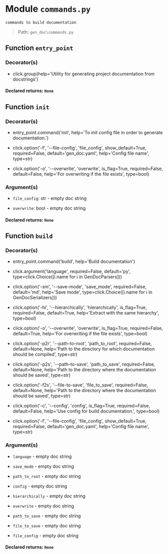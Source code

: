 # Module `commands.py`
```text
commands to build documentation
```

> Path: `gen_doc\commands.py`
## Function  `entry_point`
### Decorator(s)
+ click.group(help='Utility for generating project documentation from docstrings')
#### Declared returns: `None`
## Function  `init`
### Decorator(s)
+ entry_point.command('init', help='To init config file in order to generate documentation.')
+ click.option('-f', '--file-config', 'file_config', show_default=True, required=False, default='gen_doc.yaml', help='Config file name', type=str)
+ click.option('-o', '--overwrite', 'overwrite', is_flag=True, required=False, default=False, help='For overwriting if the file exists', type=bool)
### Argument(s)
+ `file_config`: str - empty doc string
+ `overwrite`: bool - empty doc string
#### Declared returns: `None`
## Function  `build`
### Decorator(s)
+ entry_point.command('build', help='Build documentation')
+ click.argument('language', required=False, default='py', type=click.Choice([i.name for i in GenDocParsers]))
+ click.option('-sm', '--save-mode', 'save_mode', required=False, default='md', help='Save mode', type=click.Choice([i.name for i in GenDocSerializers]))
+ click.option('-hi', '--hierarchically', 'hierarchically', is_flag=True, required=False, default=True, help='Extract with the same hierarchy', type=bool)
+ click.option('-o', '--overwrite', 'overwrite', is_flag=True, required=False, default=True, help='For overwriting if the file exists', type=bool)
+ click.option('-p2r', '--path-to-root', 'path_to_root', required=False, default=None, help='Path to the directory for which documentation should be compiled', type=str)
+ click.option('-p2s', '--path-to-save', 'path_to_save', required=False, default=None, help='Path to the directory where the documentation should be saved', type=str)
+ click.option('-f2s', '--file-to-save', 'file_to_save', required=False, default=None, help='Path to the directory where the documentation should be saved', type=str)
+ click.option('-c', '--config', 'config', is_flag=True, required=False, default=False, help='Use config for build documentation.', type=bool)
+ click.option('-f', '--file-config', 'file_config', show_default=True, required=False, default='gen_doc.yaml', help='Config file name', type=str)
### Argument(s)
+ `language` - empty doc string
+ `save_mode` - empty doc string
+ `path_to_root` - empty doc string
+ `config` - empty doc string
+ `hierarchically` - empty doc string
+ `overwrite` - empty doc string
+ `path_to_save` - empty doc string
+ `file_to_save` - empty doc string
+ `file_config` - empty doc string
#### Declared returns: `None`